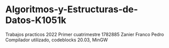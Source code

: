 # Algoritmos-y-Estructuras-de-Datos-K1051k
Trabajos practicos
2022 Primer cuatrimestre
1782885
Zanier Franco Pedro
Compilador utilizado, codeblocks 20.03, MinGW
